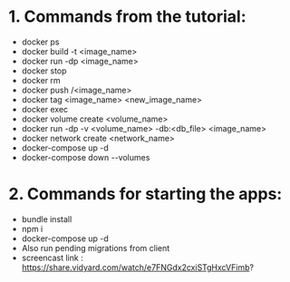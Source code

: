 # 1. Commands from the tutorial:
   * docker ps
   * docker build -t <image_name>
   * docker run -dp <port> <image_name>
   * docker stop <id>
   * docker rm <id>
   * docker push <user>/<image_name>
   * docker tag <image_name> <new_image_name>
   * docker exec <id>
   * docker volume create <volume_name>
   * docker run -dp <port> -v <volume_name> -db:<db_file> <image_name>
   * docker network create <network_name>
   * docker-compose up -d
   * docker-compose down --volumes

# 2. Commands for starting the apps:
   * bundle install
   * npm i
   * docker-compose up -d
   * Also run pending migrations from client
   * screencast link : https://share.vidyard.com/watch/e7FNGdx2cxiSTgHxcVFimb?
